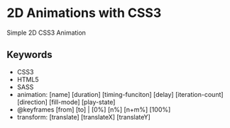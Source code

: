# 2D Animations with CSS3
 Simple 2D CSS3 Animation
 ## Keywords
 * CSS3
 * HTML5
 * SASS
 * animation: [name] [duration] [timing-funciton] [delay] [iteration-count] [direction] [fill-mode] [play-state]
 * @keyframes [from] [to] | [0%] [n%] [n+m%] [100%]
 * transform: [translate] [translateX] [translateY]
